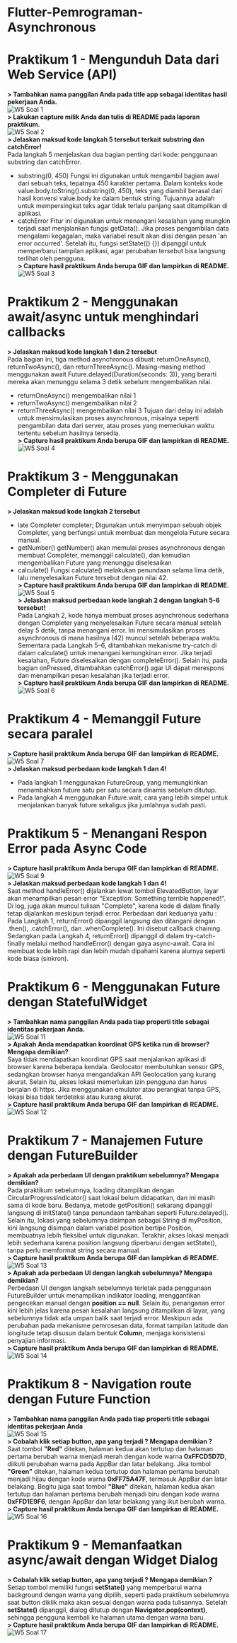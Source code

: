 # Flutter-Pemrograman-Asynchronous

# Praktikum 1 - Mengunduh Data dari Web Service (API)
**> Tambahkan nama panggilan Anda pada title app sebagai identitas hasil pekerjaan Anda.** <br>
![W5 Soal 1](https://github.com/user-attachments/assets/118a4c86-c665-44b7-8f82-e3e29dc8f0d2)  <br>
**> Lakukan capture milik Anda dan tulis di README pada laporan praktikum.** <br>
![W5 Soal 2](https://github.com/user-attachments/assets/139fcf07-d3bf-4382-804f-59e3ada92164)  <br>
**> Jelaskan maksud kode langkah 5 tersebut terkait substring dan catchError!** <br>
Pada langkah 5 menjelaskan dua bagian penting dari kode: penggunaan substring dan catchError.
- substring(0, 450)
Fungsi ini digunakan untuk mengambil bagian awal dari sebuah teks, tepatnya 450 karakter pertama. Dalam konteks kode value.body.toString().substring(0, 450), teks yang diambil berasal dari hasil konversi value.body ke dalam bentuk string. Tujuannya adalah untuk mempersingkat teks agar tidak terlalu panjang saat ditampilkan di aplikasi.
- catchError
Fitur ini digunakan untuk menangani kesalahan yang mungkin terjadi saat menjalankan fungsi getData(). Jika proses pengambilan data mengalami kegagalan, maka variabel result akan diisi dengan pesan 'an error occurred'. Setelah itu, fungsi setState(() {}) dipanggil untuk memperbarui tampilan aplikasi, agar perubahan tersebut bisa langsung terlihat oleh pengguna. <br>
**> Capture hasil praktikum Anda berupa GIF dan lampirkan di README.** <br>
![W5 Soal 3](https://github.com/user-attachments/assets/6b528413-66f3-467d-a785-c1feb872a2f9)  <br>

# Praktikum 2 - Menggunakan await/async untuk menghindari callbacks
**> Jelaskan maksud kode langkah 1 dan 2 tersebut**<br>
Pada bagian ini, tiga method asynchronous dibuat: returnOneAsync(), returnTwoAsync(), dan returnThreeAsync(). Masing-masing method menggunakan await Future.delayed(Duration(seconds: 3)), yang berarti mereka akan menunggu selama 3 detik sebelum mengembalikan nilai.
- returnOneAsync() mengembalikan nilai 1
- returnTwoAsync() mengembalikan nilai 2
- returnThreeAsync() mengembalikan nilai 3
Tujuan dari delay ini adalah untuk mensimulasikan proses asynchronous, misalnya seperti pengambilan data dari server, atau proses yang memerlukan waktu tertentu sebelum hasilnya tersedia.<br>
**> Capture hasil praktikum Anda berupa GIF dan lampirkan di README.** <br>
![W5 Soal 4](https://github.com/user-attachments/assets/5eaaddac-a864-481e-82cf-b35ea832b473)  <br>

# Praktikum 3 - Menggunakan Completer di Future
**> Jelaskan maksud kode langkah 2 tersebut**<br>
- late Completer completer;
  Digunakan untuk menyimpan sebuah objek Completer<int>, yang berfungsi untuk membuat dan mengelola Future secara manual.
- getNumber()
  getNumber() akan memulai proses asynchronous dengan membuat Completer, memanggil calculate(), dan kemudian mengembalikan Future yang menunggu diselesaikan
- calculate()
  Fungsi calculate() melakukan penundaan selama lima detik, lalu menyelesaikan Future tersebut dengan nilai 42.<br>
**> Capture hasil praktikum Anda berupa GIF dan lampirkan di README.** <br>
![W5 Soal 5](https://github.com/user-attachments/assets/8e8759bb-dcbd-409c-9023-ee530ce54948)  <br>
**> Jelaskan maksud perbedaan kode langkah 2 dengan langkah 5-6 tersebut!** <br>
Pada Langkah 2, kode hanya membuat proses asynchronous sederhana dengan Completer yang menyelesaikan Future secara manual setelah delay 5 detik, tanpa menangani error. Ini mensimulasikan proses asynchronous di mana hasilnya (42) muncul setelah beberapa waktu.
Sementara pada Langkah 5–6, ditambahkan mekanisme try-catch di dalam calculate() untuk menangani kemungkinan error. Jika terjadi kesalahan, Future diselesaikan dengan completeError(). Selain itu, pada bagian onPressed, ditambahkan catchError() agar UI dapat merespons dan menampilkan pesan kesalahan jika terjadi error. <br>
**> Capture hasil praktikum Anda berupa GIF dan lampirkan di README.** <br>
![W5 Soal 6](https://github.com/user-attachments/assets/a1e69987-831c-429c-b1bd-e0683a6f47e6)  <br>

# Praktikum 4 - Memanggil Future secara paralel
**> Capture hasil praktikum Anda berupa GIF dan lampirkan di README.** <br>
![W5 Soal 7](https://github.com/user-attachments/assets/f04d7111-4224-4997-9d98-2476848da472)  <br>
**> Jelaskan maksud perbedaan kode langkah 1 dan 4!** <br>
- Pada langkah 1 menggunakan FutureGroup, yang memungkinkan menambahkan future satu per satu secara dinamis sebelum ditutup.
- Pada langkah 4 menggunakan Future.wait, cara yang lebih simpel untuk menjalankan banyak future sekaligus jika jumlahnya sudah pasti.

# Praktikum 5 - Menangani Respon Error pada Async Code
**> Capture hasil praktikum Anda berupa GIF dan lampirkan di README.** <br>
![W5 Soal 9](https://github.com/user-attachments/assets/9faf7a0d-d2b5-47c0-9b5d-dd8600a107ae)  <br>
**> Jelaskan maksud perbedaan kode langkah 1 dan 4!** <br>
Saat method handleError() dijalankan lewat tombol ElevatedButton, layar akan menampilkan pesan error "Exception: Something terrible happened!". Di log, juga akan muncul tulisan "Complete", karena kode di dalam finally tetap dijalankan meskipun terjadi error. Perbedaan dari keduanya yaitu : 
Pada Langkah 1, returnError() dipanggil langsung dan ditangani dengan .then(), .catchError(), dan .whenComplete(). Ini disebut callback chaining.
Sedangkan pada Langkah 4, returnError() dipanggil di dalam try-catch-finally melalui method handleError() dengan gaya async-await. Cara ini membuat kode lebih rapi dan lebih mudah dipahami karena alurnya seperti kode biasa (sinkron).

# Praktikum 6 - Menggunakan Future dengan StatefulWidget
**> Tambahkan nama panggilan Anda pada tiap properti title sebagai identitas pekerjaan Anda.** <br>
![W5 Soal 11](https://github.com/user-attachments/assets/88aa865b-a5d3-46af-8fa0-a5ec6d9f7a9b)  <br>
**> Apakah Anda mendapatkan koordinat GPS ketika run di browser? Mengapa demikian?** <br>
Saya tidak mendapatkan koordinat GPS saat menjalankan aplikasi di browser karena beberapa kendala. Geolocator membutuhkan sensor GPS, sedangkan browser hanya mengandalkan API Geolocation yang kurang akurat. Selain itu, akses lokasi memerlukan izin pengguna dan harus berjalan di https. Jika menggunakan emulator atau perangkat tanpa GPS, lokasi bisa tidak terdeteksi atau kurang akurat. <br>
**> Capture hasil praktikum Anda berupa GIF dan lampirkan di README.** <br>
![W5 Soal 12](https://github.com/user-attachments/assets/6eb901de-d505-4495-a3b8-a8da8f9d089f)  <br>

# Praktikum 7 - Manajemen Future dengan FutureBuilder
**> Apakah ada perbedaan UI dengan praktikum sebelumnya? Mengapa demikian?** <br>
Pada praktikum sebelumnya, loading ditampilkan dengan CircularProgressIndicator() saat lokasi belum didapatkan, dan ini masih sama di kode baru. Bedanya, metode getPosition() sekarang dipanggil langsung di initState() tanpa penundaan tambahan seperti Future.delayed(). Selain itu, lokasi yang sebelumnya disimpan sebagai String di myPosition, kini langsung disimpan dalam variabel position bertipe Position, membuatnya lebih fleksibel untuk digunakan. Terakhir, akses lokasi menjadi lebih sederhana karena position langsung diperbarui dengan setState(), tanpa perlu memformat string secara manual. <br>
**> Capture hasil praktikum Anda berupa GIF dan lampirkan di README.** <br>
![W5 Soal 13](https://github.com/user-attachments/assets/48a4e516-d6ec-4226-b725-6b4755f8bd7d)  <br>
**> Apakah ada perbedaan UI dengan langkah sebelumnya? Mengapa demikian?** <br>
Perbedaan UI dengan langkah sebelumnya terletak pada penggunaan FutureBuilder untuk menampilkan indikator loading, menggantikan pengecekan manual dengan **position == null**. Selain itu, penanganan error kini lebih jelas karena pesan kesalahan langsung ditampilkan di layar, yang sebelumnya tidak ada umpan balik saat terjadi error. Meskipun ada perubahan pada mekanisme pemrosesan data, format tampilan latitude dan longitude tetap disusun dalam bentuk **Column**, menjaga konsistensi penyajian informasi. <br>
**> Capture hasil praktikum Anda berupa GIF dan lampirkan di README.** <br>
![W5 Soal 14](https://github.com/user-attachments/assets/f1c0f385-5163-459d-896a-59dd03bd45fb)  <br>

# Praktikum 8 - Navigation route dengan Future Function
**> Tambahkan nama panggilan Anda pada tiap properti title sebagai identitas pekerjaan Anda** <br>
![W5 Soal 15](https://github.com/user-attachments/assets/d3e4347c-9153-4897-a832-b146127c7bd2) <br>
**> Cobalah klik setiap button, apa yang terjadi ? Mengapa demikian ?** <br>
Saat tombol **"Red"** ditekan, halaman kedua akan tertutup dan halaman pertama berubah warna menjadi merah dengan kode warna **0xFFCD5D7D**, diikuti perubahan warna pada AppBar dan latar belakang. Jika tombol **"Green"** ditekan, halaman kedua tertutup dan halaman pertama berubah menjadi hijau dengan kode warna **0xFF75A47F**, termasuk AppBar dan latar belakang. Begitu juga saat tombol **"Blue"** ditekan, halaman kedua akan tertutup dan halaman pertama berubah menjadi biru dengan kode warna **0xFFD1E9F6**, dengan AppBar dan latar belakang yang ikut berubah warna.<br>
**> Capture hasil praktikum Anda berupa GIF dan lampirkan di README.** <br>
![W5 Soal 16](https://github.com/user-attachments/assets/c4e3800b-71c8-42d4-bb5f-daf355c77434)

# Praktikum 9 - Memanfaatkan async/await dengan Widget Dialog
**> Cobalah klik setiap button, apa yang terjadi ? Mengapa demikian ?** <br>
Setiap tombol memiliki fungsi **setState()** yang memperbarui warna background dengan warna yang dipilih, seperti pada praktikum sebelumnya saat button diklik maka akan sesuai dengan warna pada tulisannya. Setelah **setState()** dipanggil, dialog ditutup dengan **Navigator.pop(context)**, sehingga pengguna kembali ke halaman utama dengan warna baru.<br>
**> Capture hasil praktikum Anda berupa GIF dan lampirkan di README.** <br>
![W5 Soal 17](https://github.com/user-attachments/assets/bfc657ad-b71f-4639-ae5b-1e21876d6b53)






















